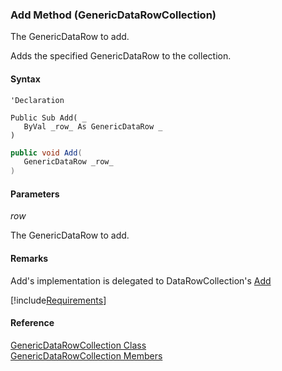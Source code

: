﻿### Add Method (GenericDataRowCollection)

The GenericDataRow to add.

Adds the specified GenericDataRow to the collection.

#### Syntax

```vbnet
'Declaration

Public Sub Add( _
   ByVal _row_ As GenericDataRow _
) 
```

```csharp
public void Add( 
   GenericDataRow _row_
)
```

#### Parameters

_row_

The GenericDataRow to add.

#### Remarks

Add's implementation is delegated to DataRowCollection's [Add](ms-help://MS.NETFrameworkSDKv1.1/cpref/html/frlrfsystemdatadatarowcollectionclassaddtopic1.htm)

[!include[Requirements](../partials/requirements.md)]

#### Reference

[GenericDataRowCollection Class](fcSDK~FChoice.Foundation.GenericDataRowCollection.md)  
[GenericDataRowCollection Members](fcSDK~FChoice.Foundation.GenericDataRowCollection_members.md)